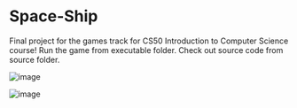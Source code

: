 # Space-Ship
Final project for the games track for CS50 Introduction to Computer Science course!
Run the game from executable folder. Check out source code from source folder.

![image](https://user-images.githubusercontent.com/31612100/206757476-f2123c8f-d57c-4d78-906f-2d729d26cdad.png)

![image](https://user-images.githubusercontent.com/31612100/206757570-ebca69b2-3437-46ab-a543-34025dcdcbb6.png)
